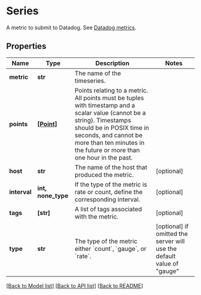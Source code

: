 # Series

A metric to submit to Datadog. See [Datadog metrics](https://docs.datadoghq.com/developers/metrics/#custom-metrics-properties).

## Properties

| Name         | Type                    | Description                                                                                                                                                                                                                                        | Notes                                                                  |
| ------------ | ----------------------- | -------------------------------------------------------------------------------------------------------------------------------------------------------------------------------------------------------------------------------------------------- | ---------------------------------------------------------------------- |
| **metric**   | **str**                 | The name of the timeseries.                                                                                                                                                                                                                        |
| **points**   | [**[Point]**](Point.md) | Points relating to a metric. All points must be tuples with timestamp and a scalar value (cannot be a string). Timestamps should be in POSIX time in seconds, and cannot be more than ten minutes in the future or more than one hour in the past. |
| **host**     | **str**                 | The name of the host that produced the metric.                                                                                                                                                                                                     | [optional]                                                             |
| **interval** | **int, none_type**      | If the type of the metric is rate or count, define the corresponding interval.                                                                                                                                                                     | [optional]                                                             |
| **tags**     | **[str]**               | A list of tags associated with the metric.                                                                                                                                                                                                         | [optional]                                                             |
| **type**     | **str**                 | The type of the metric either &#x60;count&#x60;, &#x60;gauge&#x60;, or &#x60;rate&#x60;.                                                                                                                                                           | [optional] if omitted the server will use the default value of "gauge" |

[[Back to Model list]](README.md#documentation-for-models) [[Back to API list]](README.md#documentation-for-api-endpoints) [[Back to README]](README.md)
